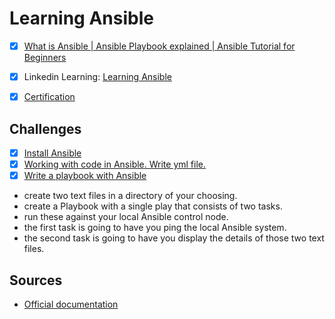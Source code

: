 # Learning Ansible

- [x] [What is Ansible | Ansible Playbook explained | Ansible Tutorial for Beginners](https://www.youtube.com/watch?v=1id6ERvfozo)
- [x] Linkedin Learning: [Learning Ansible](https://www.linkedin.com/learning/learning-ansible-2020?u=2080948)
- [x] [Certification](https://github.com/agcdtmr/automation/blob/main/CertificateOfCompletion_Learning%20Ansible.pdf)


## Challenges

- [x] [Install Ansible](https://github.com/agcdtmr/automation/tree/main/ansible/install)
- [x] [Working with code in Ansible. Write yml file.](https://github.com/agcdtmr/automation/tree/main/ansible/module)
- [x] [Write a playbook with Ansible](https://github.com/agcdtmr/automation/tree/main/ansible/challenge)

- create two text files in a directory of your choosing. 
- create a Playbook with a single play that consists of two tasks. 
- run these against your local Ansible control node. 
- the first task is going to have you ping the local Ansible system. 
- the second task is going to have you display the details of those two text files. 


## Sources

- [Official documentation](https://docs.ansible.com/ansible/latest/getting_started/index.html)
